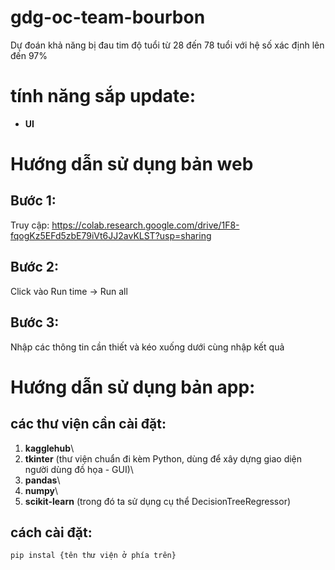 # gdg-oc-team-bourbon
Dự đoán khả năng bị đau tim độ tuổi từ 28 đến 78 tuổi với hệ số xác định lên đến 97%

# tính năng sắp update:

- **UI**

# Hướng dẫn sử dụng bản web

## Bước 1:
Truy cập: https://colab.research.google.com/drive/1F8-fqogKz5EFd5zbE79iVt6JJ2avKLST?usp=sharing
## Bước 2:
Click vào Run time -> Run all
## Bước 3:
Nhập các thông tin cần thiết và kéo xuống dưới cùng nhập kết quả

# Hướng dẫn sử dụng bản app:

## các thư viện cần cài đặt:
1. **kagglehub**\ 
2. **tkinter** (thư viện chuẩn đi kèm Python, dùng để xây dựng giao diện người dùng đồ họa - GUI)\
3. **pandas**\
4. **numpy**\
5. **scikit-learn** (trong đó ta sử dụng cụ thể DecisionTreeRegressor) 
## cách cài đặt:
```bash
pip instal {tên thư viện ở phía trên}
